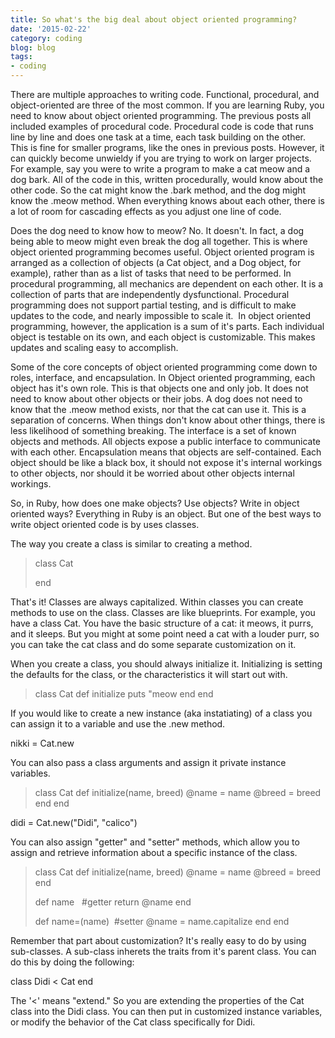 ```yaml
---
title: So what's the big deal about object oriented programming?
date: '2015-02-22'
category: coding
blog: blog
tags:
- coding
---
```


There are multiple approaches to writing code. Functional, procedural, and object-oriented are three of the most common. If you are learning Ruby, you need to know about object oriented programming. The previous posts all included examples of procedural code. Procedural code is code that runs line by line and does one task at a time, each task building on the other. This is fine for smaller programs, like the ones in previous posts. However, it can quickly become unwieldy if you are trying to work on larger projects. For example, say you were to write a program to make a cat meow and a dog bark. All of the code in this, written procedurally, would know about the other code. So the cat might know the .bark method, and the dog might know the .meow method. When everything knows about each other, there is a lot of room for cascading effects as you adjust one line of code.

<!--more-->

Does the dog need to know how to meow? No. It doesn't. In fact, a dog being able to meow might even break the dog all together. This is where object oriented programming becomes useful. Object oriented program is arranged as a collection of objects (a Cat object, and a Dog object, for example), rather than as a list of tasks that need to be performed. In procedural programming, all mechanics are dependent on each other. It is a collection of parts that are independently dysfunctional. Procedural programming does not support partial testing, and is difficult to make updates to the code, and nearly impossible to scale it.  In object oriented programming, however, the application is a sum of it's parts. Each individual object is testable on its own, and each object is customizable. This makes updates and scaling easy to accomplish.

Some of the core concepts of object oriented programming come down to roles, interface, and encapsulation. In Object oriented programming, each object has it's own role. This is that objects one and only job. It does not need to know about other objects or their jobs. A dog does not need to know that the .meow method exists, nor that the cat can use it. This is a separation of concerns. When things don't know about other things, there is less likelihood of something breaking. The interface is a set of known objects and methods. All objects expose a public interface to communicate with each other. Encapsulation means that objects are self-contained. Each object should be like a black box, it should not expose it's internal workings to other objects, nor should it be worried about other objects internal workings.

So, in Ruby, how does one make objects? Use objects? Write in object oriented ways? Everything in Ruby is an object. But one of the best ways to write object oriented code is by uses classes.

The way you create a class is similar to creating a method.
<blockquote>class Cat

end</blockquote>
That's it! Classes are always capitalized. Within classes you can create methods to use on the class. Classes are like blueprints. For example, you have a class Cat. You have the basic structure of a cat: it meows, it purrs, and it sleeps. But you might at some point need a cat with a louder purr, so you can take the cat class and do some separate customization on it.

When you create a class, you should always initialize it. Initializing is setting the defaults for the class, or the characteristics it will start out with.
<blockquote>class Cat
def initialize
puts "meow
end
end</blockquote>
If you would like to create a new instance (aka instatiating) of a class you can assign it to a variable and use the .new method.

nikki = Cat.new

You can also pass a class arguments and assign it private instance variables.
<blockquote>class Cat
def initialize(name, breed)
@name = name
@breed = breed
end
end</blockquote>
didi = Cat.new("Didi", "calico")

You can also assign "getter" and "setter" methods, which allow you to assign and retrieve information about a specific instance of the class.
<blockquote>class Cat
def initialize(name, breed)
@name = name
@breed = breed
end

def name   #getter
return @name
end

def name=(name)  #setter
@name = name.capitalize
end
end</blockquote>
Remember that part about customization? It's really easy to do by using sub-classes. A sub-class inherets the traits from it's parent class. You can do this by doing the following:

class Didi &lt; Cat
end

The '&lt;' means "extend." So you are extending the properties of the Cat class into the Didi class. You can then put in customized instance variables, or modify the behavior of the Cat class specifically for Didi.

&nbsp;
